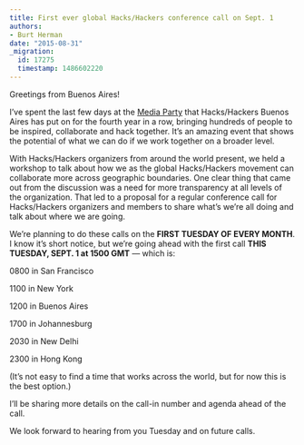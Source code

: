 ```yaml
---
title: First ever global Hacks/Hackers conference call on Sept. 1
authors:
- Burt Herman
date: "2015-08-31"
_migration:
  id: 17275
  timestamp: 1486602220
---
```


Greetings from Buenos Aires!

I&#8217;ve spent the last few days at the [Media Party][1] that Hacks/Hackers Buenos Aires has put on for the fourth year in a row, bringing hundreds of people to be inspired, collaborate and hack together. It&#8217;s an amazing event that shows the potential of what we can do if we work together on a broader level.

With Hacks/Hackers organizers from around the world present, we held a workshop to talk about how we as the global Hacks/Hackers movement can collaborate more across geographic boundaries. One clear thing that came out from the discussion was a need for more transparency at all levels of the organization. That led to a proposal for a regular conference call for Hacks/Hackers organizers and members to share what’s we’re all doing and talk about where we are going.

We’re planning to do these calls on the **FIRST TUESDAY OF EVERY MONTH**. I know it’s short notice, but we’re going ahead with the first call **THIS TUESDAY, SEPT. 1 at 1500 GMT** — which is:

0800 in San Francisco

1100 in New York

1200 in Buenos Aires

1700 in Johannesburg

2030 in New Delhi

2300 in Hong Kong

(It’s not easy to find a time that works across the world, but for now this is the best option.)

I’ll be sharing more details on the call-in number and agenda ahead of the call.

We look forward to hearing from you Tuesday and on future calls.

 [1]: http://mediaparty.info